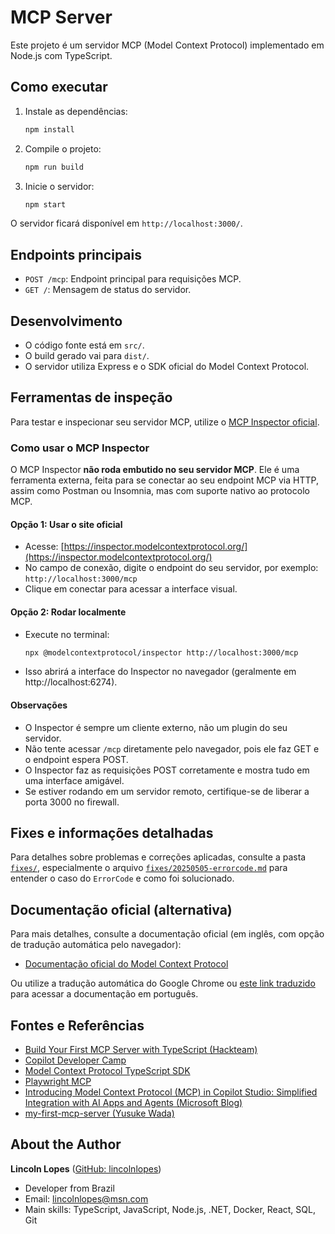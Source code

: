 # MCP Server

Este projeto é um servidor MCP (Model Context Protocol) implementado em Node.js com TypeScript.

## Como executar

1. Instale as dependências:
   ```bash
   npm install
   ```
2. Compile o projeto:
   ```bash
   npm run build
   ```
3. Inicie o servidor:
   ```bash
   npm start
   ```

O servidor ficará disponível em `http://localhost:3000/`.

## Endpoints principais

- `POST /mcp`: Endpoint principal para requisições MCP.
- `GET /`: Mensagem de status do servidor.

## Desenvolvimento

- O código fonte está em `src/`.
- O build gerado vai para `dist/`.
- O servidor utiliza Express e o SDK oficial do Model Context Protocol.

## Ferramentas de inspeção

Para testar e inspecionar seu servidor MCP, utilize o [MCP Inspector oficial](https://inspector.modelcontextprotocol.org/).

### Como usar o MCP Inspector

O MCP Inspector **não roda embutido no seu servidor MCP**. Ele é uma ferramenta externa, feita para se conectar ao seu endpoint MCP via HTTP, assim como Postman ou Insomnia, mas com suporte nativo ao protocolo MCP.

#### Opção 1: Usar o site oficial
- Acesse: [https://inspector.modelcontextprotocol.org/](https://inspector.modelcontextprotocol.org/)
- No campo de conexão, digite o endpoint do seu servidor, por exemplo: `http://localhost:3000/mcp`
- Clique em conectar para acessar a interface visual.

#### Opção 2: Rodar localmente
- Execute no terminal:
  ```bash
  npx @modelcontextprotocol/inspector http://localhost:3000/mcp
  ```
- Isso abrirá a interface do Inspector no navegador (geralmente em http://localhost:6274).

#### Observações
- O Inspector é sempre um cliente externo, não um plugin do seu servidor.
- Não tente acessar `/mcp` diretamente pelo navegador, pois ele faz GET e o endpoint espera POST.
- O Inspector faz as requisições POST corretamente e mostra tudo em uma interface amigável.
- Se estiver rodando em um servidor remoto, certifique-se de liberar a porta 3000 no firewall.

## Fixes e informações detalhadas

Para detalhes sobre problemas e correções aplicadas, consulte a pasta [`fixes/`](./fixes/), especialmente o arquivo [`fixes/20250505-errorcode.md`](./fixes/20250505-errorcode.md) para entender o caso do `ErrorCode` e como foi solucionado.

## Documentação oficial (alternativa)

Para mais detalhes, consulte a documentação oficial (em inglês, com opção de tradução automática pelo navegador):

- [Documentação oficial do Model Context Protocol](https://modelcontextprotocol.org/docs)

Ou utilize a tradução automática do Google Chrome ou [este link traduzido](https://modelcontextprotocol.org/docs) para acessar a documentação em português.

## Fontes e Referências

- [Build Your First MCP Server with TypeScript (Hackteam)](https://hackteam.io/blog/build-your-first-mcp-server-with-typescript-in-under-10-minutes/)
- [Copilot Developer Camp](https://microsoft.github.io/copilot-camp/)
- [Model Context Protocol TypeScript SDK](https://github.com/modelcontextprotocol/typescript-sdk)
- [Playwright MCP](https://github.com/microsoft/playwright-mcp)
- [Introducing Model Context Protocol (MCP) in Copilot Studio: Simplified Integration with AI Apps and Agents (Microsoft Blog)](https://www.microsoft.com/en-us/microsoft-copilot/blog/copilot-studio/introducing-model-context-protocol-mcp-in-copilot-studio-simplified-integration-with-ai-apps-and-agents/)
- [my-first-mcp-server (Yusuke Wada)](https://github.com/yusukebe/my-first-mcp-server)

## About the Author

**Lincoln Lopes** ([GitHub: lincolnlopes](https://github.com/lincolnlopes))

- Developer from Brazil
- Email: lincolnlopes@msn.com
- Main skills: TypeScript, JavaScript, Node.js, .NET, Docker, React, SQL, Git
